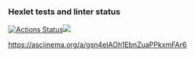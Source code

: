 ### Hexlet tests and linter status
[![Actions Status](https://github.com/pasadem/frontend-project-lvl1/workflows/hexlet-check/badge.svg)](https://github.com/pasadem/frontend-project-lvl1/actions)<a href="https://codeclimate.com/github/codeclimate/codeclimate/maintainability"><img src="https://api.codeclimate.com/v1/badges/a99a88d28ad37a79dbf6/maintainability" /></a>

https://asciinema.org/a/gsn4eIAOh1EbnZuaPPkxmFAr6
